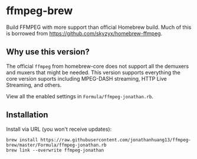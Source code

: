 # ffmpeg-brew

Build FFMPEG with more support than official Homebrew build. Much of this is borrowed from https://github.com/skyzyx/homebrew-ffmpeg.

## Why use this version?

The official `ffmpeg` from homebrew-core does not support all the demuxers and muxers that might be needed. This version supports everything the core version suports including MPEG-DASH streaming, HTTP Live Streaming, and others. 

View all the enabled settings in `Formula/ffmpeg-jonathan.rb`.

## Installation

Install via URL (you won't receive updates):
```
brew install https://raw.githubusercontent.com/jonathanhuang13/ffmpeg-brew/master/Formula/ffmpeg-jonathan.rb
brew link --overwrite ffmpeg-jonathan
```
